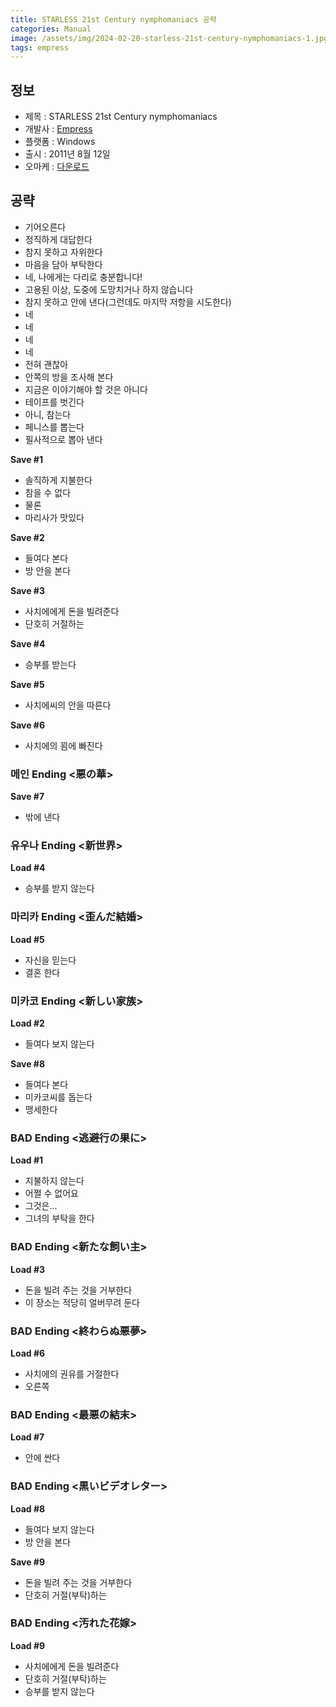 ```yaml
---
title: STARLESS 21st Century nymphomaniacs 공략
categories: Manual
image: /assets/img/2024-02-20-starless-21st-century-nymphomaniacs-1.jpg
tags: empress
---
```

## 정보

* 제목 : STARLESS 21st Century nymphomaniacs
* 개발사 : [Empress](/tags/empress)
* 플랫폼 : Windows
* 출시 : 2011년 8월 12일
* 오마케 : [다운로드](/assets/omake/starless-21st-century-nymphomaniacs.zip)


## 공략

* 기어오른다
* 정직하게 대답한다
* 참지 못하고 자위한다
* 마음을 담아 부탁한다
* 네, 나에게는 다리로 충분합니다!
* 고용된 이상, 도중에 도망치거나 하지 않습니다
* 참지 못하고 안에 낸다(그런데도 마지막 저항을 시도한다)
* 네
* 네
* 네
* 네
* 전혀 괜찮아
* 안쪽의 방을 조사해 본다
* 지금은 이야기해야 할 것은 아니다
* 테이프를 벗긴다
* 아니, 참는다
* 페니스를 뽑는다
* 필사적으로 뽑아 낸다

**Save #1**
* 솔직하게 지불한다
* 참을 수 없다
* 물론
* 마리사가 맛있다

**Save #2**
* 들여다 본다
* 방 안을 본다

**Save #3**
* 사치에에게 돈을 빌려준다
* 단호히 거절하는

**Save #4**
* 승부를 받는다

**Save #5**
* 사치에씨의 안을 따른다

**Save #6**
* 사치에의 꾐에 빠진다

### 메인 Ending <悪の華>

**Save #7**
* 밖에 낸다

### 유우나 Ending <新世界>

**Load #4**
* 승부를 받지 않는다

### 마리카 Ending <歪んだ結婚>

**Load #5**
* 자신을 믿는다
* 결혼 한다

### 미카코 Ending <新しい家族>

**Load #2**
* 들여다 보지 않는다

**Save #8**
* 들여다 본다
* 미카코씨를 돕는다
* 맹세한다

### BAD Ending <逃避行の果に>

**Load #1**
* 지불하지 않는다
* 어쩔 수 없어요
* 그것은...
* 그녀의 부탁을 한다

### BAD Ending <新たな飼い主>

**Load #3**
* 돈을 빌려 주는 것을 거부한다
* 이 장소는 적당히 얼버무려 둔다

### BAD Ending <終わらぬ悪夢>

**Load #6**
* 사치에의 권유를 거절한다
* 오른쪽

### BAD Ending <最悪の結末>

**Load #7**
* 안에 싼다

### BAD Ending <黒いビデオレター>

**Load #8**
* 들여다 보지 않는다
* 방 안을 본다

**Save #9**
* 돈을 빌려 주는 것을 거부한다
* 단호히 거절(부탁)하는

### BAD Ending <汚れた花嫁>

**Load #9**
* 사치에에게 돈을 빌려준다
* 단호히 거절(부탁)하는
* 승부를 받지 않는다
